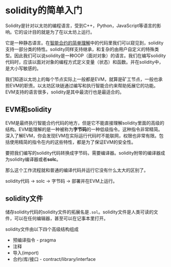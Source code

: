 # solidity的简单入门

Solidity是针对以太坊的编程语言，受到C++，Python，JavaScript等语言的影响。它的设计目的就是为了在以太坊上运行。

它是一种静态语言。在[智能合约的简单理解](https://github.com/Luosuu/Blockchain-LearningNotes/blob/master/%E6%99%BA%E8%83%BD%E5%90%88%E7%BA%A6%E7%90%86%E8%A7%A3.md)中的代码里我们可以窥见到，solidity支持一部分类的特性。solidity同样支持继承，和复杂的由用户自定义的特殊类型。因此我们可以说solidity是一种OOP（面对对象）的语言。我们在编写solidity代码时，应该以面对对象的编程方式定义变量（状态）和函数。并在solidity中，是大小写敏感的。

我们知道以太坊上的每个节点实际上一般都是EVM，就算是矿工节点，一般也承担EVM的职责。以太坊区块链通过编写和执行智能合约来帮助拓展它的功能。EVM支持的语言很多，solidity是其中最流行也是最适合的。

## EVM和solidity

EVM是最终执行智能合约代码的地方，但是它不能直接理解solidity里面的高级的结构。EVM能理解的是一种被称为**字节码**的一种低级指令。这种指令非常精简。深入了解EVM，你会发现EVM在实际运行代码时不能联网，权限也非常有限。包括使用精简的指令在内的这些特性，都是为了保证EVM的安全性。

要把我们编写的solidity代码转换成字节码，需要编译器。solidity附带的编译器成为solidity编译器或者**solc**。

那么这个工作流程就和普通的编译代码并运行它没有什么太大的区别了。

solidity代码 -> solc -> 字节码 -> 部署并在EVM上运行。

## solidity文件

储存solidity代码的solidity文件的拓展名是`.sol`。solidity文件是人类可读的文件，可以在任何编辑器，甚至可以在记事本里打开。

solidity文件由以下四个高级结构组成

* 预编译指令 - pragma
* 注释
* 导入(import)
* 合约/库/接口 - contract/library/interface


